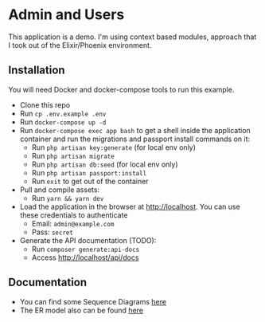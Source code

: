# Admin and Users

This application is a demo. I'm using context based modules, approach that I took out of the Elixir/Phoenix environment.

## Installation

You will need Docker and docker-compose tools to run this example.

- Clone this repo
- Run `cp .env.example .env`
- Run `docker-compose up -d`
- Run `docker-compose exec app bash` to get a shell inside the application container and run the migrations and passport install commands on it:
    - Run `php artisan key:generate` (for local env only)
    - Run `php artisan migrate`
    - Run `php artisan db:seed` (for local env only)
    - Run `php artisan passport:install`
    - Run `exit` to get out of the container
- Pull and compile assets:
    - Run `yarn && yarn dev`
- Load the application in the browser at [http://localhost](http://localhost). You can use these credentials to authenticate 
    - Email: `admin@example.com`
    - Pass: `secret`
- Generate the API documentation (TODO):
    - Run `composer generate:api-docs`
    - Access [http://localhost/api/docs](http://localhost/api/docs)
    
## Documentation

- You can find some Sequence Diagrams [here](./resources/docs/images)
- The ER model also can be found [here](./resources/docs/images/er-model.png)